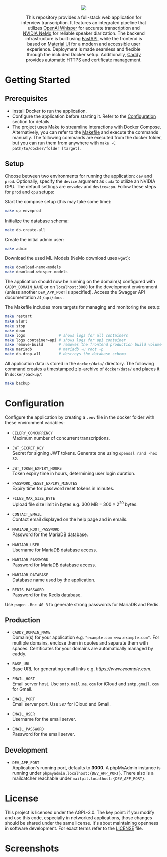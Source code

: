 <p align="center">
  <img src="https://github.com/moostrich/transcription-ui/assets/61097554/0d622ce1-c578-4fd4-ba51-528288fd66a3" />
</p>

<p align="center" style="margin: 0 50px;">
    This repository provides a full-stack web application for interview transcription. It features an integrated pipeline that utilizes <a href="https://github.com/openai/whisper">OpenAI Whisper</a> for accurate transcription and <a href="https://github.com/NVIDIA/NeMo">NVIDIA NeMo</a> for reliable speaker diarization. The backend infrastructure is built using <a href="https://github.com/tiangolo/fastapi">FastAPI</a>, while the frontend is based on <a href="https://github.com/mui/material-ui">Material UI</a> for a modern and accessible user experience. Deployment is made seamless and flexible through the included Docker setup. Additionally, <a href="https://github.com/caddyserver/caddy">Caddy</a> provides automatic HTTPS and certificate management.
</p>

# Getting Started

## Prerequisites

- Install Docker to run the application.
- Configure the application before starting it. Refer to the [Configuration](#configuration) section for details.
- The project uses Make to streamline interactions with Docker Compose. Alternatively, you can refer to the [Makefile](docker/Makefile) and execute the commands manually. The following commands are executed from the docker folder, but you can run them from anywhere with `make -C path/to/docker/folder [target]`.

## Setup

Choose between two environments for running the application: `dev` and `prod`. Optionally, specify the `device` argument as `cuda` to utilize an NVIDIA GPU. The default settings are `env=dev` and `device=cpu`. Follow these steps for `prod` and `cpu` setups:

Start the compose setup (this may take some time):
```bash
make up env=prod
```

Initialize the database schema:
```bash
make db-create-all
```

Create the initial admin user:
```bash
make admin
```

Download the used ML-Models (NeMo download uses `wget`):
```bash
make download-nemo-models
make download-whisper-models
```

The application should now be running on the domain(s) configured with `CADDY_DOMAIN_NAME` or on `localhost:3000` for the development environment (unless another `DEV_APP_PORT` is specified). Access the Swagger API documentation at `/api/docs`.

The Makefile includes more targets for managing and monitoring the setup:
```bash
make restart
make start
make stop
make down
make logs               # shows logs for all containers
make logs container=api # shows logs for api container
make remove-build       # removes the frontend production build volume 
make mariadb            # mariadb -u root -p
make db-drop-all        # destroys the database schema
```

All application data is stored in the `docker/data/` directory. The following command creates a timestamped zip-archive of `docker/data/` and places it in `docker/backup/`:

```bash
make backup
```

# Configuration

Configure the application by creating a `.env` file in the docker folder with these environment variables:

- `CELERY_CONCURRENCY`\
Maximum number of concurrent transcriptions.

- `JWT_SECRET_KEY`\
Secret for signing JWT tokens. Generate one using `openssl rand -hex 32`.

- `JWT_TOKEN_EXPIRY_HOURS`\
Token expiry time in hours, determining user login duration.

- `PASSWORD_RESET_EXPIRY_MINUTES`\
Expiry time for password reset tokens in minutes.

- `FILES_MAX_SIZE_BYTE`\
Upload file size limit in bytes e.g. 300 MB = $300 \times 2^{20}$ bytes.

- `CONTACT_EMAIL`\
Contact email displayed on the help page and in emails.

- `MARIADB_ROOT_PASSWORD`\
Password for the MariaDB database.

- `MARIADB_USER`\
Username for MariaDB database access.

- `MARIADB_PASSWORD`\
Password for MariaDB database access.

- `MARIADB_DATABASE`\
Database name used by the application.

- `REDIS_PASSWORD`\
Password for the Redis database.

Use `pwgen -Bnc 40 3` to generate strong passwords for MariaDB and Redis.

## Production

- `CADDY_DOMAIN_NAME`\
Domain(s) for your application e.g. `"example.com www.example.com"`. For multiple domains, enclose them in quotes and separate them with spaces. Certificates for your domains are automatically managed by caddy.

- `BASE_URL`\
Base URL for generating email links e.g. *https<span>:</span>//www<span>.</span>example<span>.</span>com*.

- `EMAIL_HOST`\
Email server host. Use `smtp.mail.me.com` for iCloud and `smtp.gmail.com` for Gmail.

- `EMAIL_PORT`\
Email server port. Use `587` for iCloud and Gmail.

- `EMAIL_USER`\
Username for the email server.

- `EMAIL_PASSWORD`\
Password for the email server.

## Development

- `DEV_APP_PORT`\
Application's running port, defaults to **3000**. A phpMyAdmin instance is running under `phpmyadmin.localhost:{DEV_APP_PORT}`. There also is a mailcatcher reachable under `mailpit.localhost:{DEV_APP_PORT}`.

# License

This project is licensed under the AGPL-3.0. The key point: if you modify and use this code, especially in networked applications, those changes should be shared under the same license. It's about maintaining openness in software development. For exact terms refer to the [LICENSE](LICENSE) file.

# Screenshots

<p align="center">
  <img href="https://github.com/Joost385/transcription-ui/assets/61097554/b4f45e04-f8cf-4d89-ad80-e5970afc76d5" /> <!-- manage recordings -->
  <img href="https://github.com/Joost385/transcription-ui/assets/61097554/ff18c771-d5dc-4d3c-a9f7-4802501dbaa6" /> <!-- integrated recorder -->
  <img href="https://github.com/Joost385/transcription-ui/assets/61097554/9c51a849-0966-465d-bc1b-c3172da96ff6" /> <!-- light mode -->
  <img href="https://github.com/Joost385/transcription-ui/assets/61097554/75e0a030-b5ae-47f1-9289-7f0aea31eea7" /> <!-- manage transcriptions -->
  <img href="https://github.com/Joost385/transcription-ui/assets/61097554/2774a119-d4c2-4789-b501-599c357f63ef" /> <!-- start transcriptions -->
  <img href="https://github.com/Joost385/transcription-ui/assets/61097554/19ba6876-c661-427c-8f76-9d6a68504064" /> <!-- transcript -->
  <img href="https://github.com/Joost385/transcription-ui/assets/61097554/28093760-cc8d-46fa-9a89-d2094eb5e6f1" /> <!-- monitoring -->
  <img href="https://github.com/Joost385/transcription-ui/assets/61097554/a479d228-2f26-44b7-97e0-c6864f89a6fd" /> <!-- manage users -->
  <img href="https://github.com/Joost385/transcription-ui/assets/61097554/fc1cbb4d-3570-4213-a7c8-8b3aafc2e7e4" /> <!-- mobile -->
  <img href="https://github.com/Joost385/transcription-ui/assets/61097554/aa3d8eb2-00b5-4b29-8164-d54c670f4eda" /> <!-- emails -->
  <img href="https://github.com/Joost385/transcription-ui/assets/61097554/7eda984c-f5ce-4ad8-a5d1-526ef0bdc548" /> <!-- login -->
  <img href="https://github.com/Joost385/transcription-ui/assets/61097554/3e6f689a-5044-42df-bf3f-000656aaab28" /> <!-- reset password -->
</p>